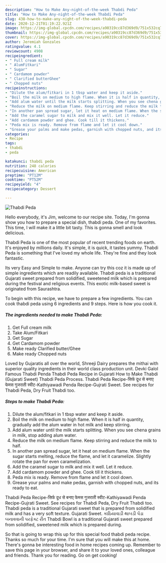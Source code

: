```yaml
---
description: "How to Make Any-night-of-the-week Thabdi Peda"
title: "How to Make Any-night-of-the-week Thabdi Peda"
slug: 438-how-to-make-any-night-of-the-week-thabdi-peda
date: 2020-12-21T01:19:22.921Z
image: https://img-global.cpcdn.com/recipes/a90319cc87d369d9/751x532cq70/thabdi-peda-recipe-main-photo.jpg
thumbnail: https://img-global.cpcdn.com/recipes/a90319cc87d369d9/751x532cq70/thabdi-peda-recipe-main-photo.jpg
cover: https://img-global.cpcdn.com/recipes/a90319cc87d369d9/751x532cq70/thabdi-peda-recipe-main-photo.jpg
author: Jeremiah Gonzales
ratingvalue: 4.1
reviewcount: 4908
recipeingredient:
- " Full cream milk"
- " AlumFitkari"
- " Sugar"
- " Cardamom powder"
- " Clarified butterGhee"
- " Chopped nuts"
recipeinstructions:
- "Dilute the alum/fitkari in 1 tbsp water and keep it aside."
- "Boil the milk on medium to high flame. When it is half in quantity, gradually add the alum water in hot milk and keep stirring."
- "Add alum water until the milk starts splitting. When you see chena grains in milk, stop adding alum water."
- "Reduce the milk on medium flame. Keep stirring and reduce the milk to half."
- "In another pan spread sugar, let it heat on medium flame. When the sugar starts melting, reduce the flame, and let it caramelize. Slightly rotate the pan for even caramelization."
- "Add the caramel sugar to milk and mix it well. Let it reduce."
- "Add cardamom powder and ghee. Cook till it thickens."
- "Peda mix is ready. Remove from flame and let it cool down."
- "Grease your palms and make pedas, garnish with chopped nuts, and its ready to eat."
categories:
- Recipe
tags:
- thabdi
- peda

katakunci: thabdi peda 
nutrition: 248 calories
recipecuisine: American
preptime: "PT12M"
cooktime: "PT52M"
recipeyield: "4"
recipecategory: Dessert

---
```



![Thabdi Peda](https://img-global.cpcdn.com/recipes/a90319cc87d369d9/751x532cq70/thabdi-peda-recipe-main-photo.jpg)

Hello everybody, it's Jim, welcome to our recipe site. Today, I'm gonna show you how to prepare a special dish, thabdi peda. One of my favorites. This time, I will make it a little bit tasty. This is gonna smell and look delicious.

Thabdi Peda is one of the most popular of recent trending foods on earth. It's enjoyed by millions daily. It's simple, it is quick, it tastes yummy. Thabdi Peda is something that I've loved my whole life. They're fine and they look fantastic.

Its very Easy and Simple to make. Anyone can try this coz it is made up of simple ingredients which are readily available. Thabdi peda is a traditional Gujarati sweet prepared from solidified, sweetened milk which is prepared during the festival and religious events. This exotic milk-based sweet is originated from Saurashtra.


To begin with this recipe, we have to prepare a few ingredients. You can cook thabdi peda using 6 ingredients and 9 steps. Here is how you cook it.

<!--inarticleads1-->

##### The ingredients needed to make Thabdi Peda:

1. Get  Full cream milk
1. Take  Alum/Fitkari
1. Get  Sugar
1. Get  Cardamom powder
1. Make ready  Clarified butter/Ghee
1. Make ready  Chopped nuts


Loved by Gujaratis all over the world, Shreeji Dairy prepares the mithai with superior quality ingredients in their world class production unit. Devki Galol Famous Thabdi Penda Thabdi Peda Recipe in Gujarati How to Make Thabdi (Gujarati Sweet) Thabdi Peda Process. Thabdi Peda Recipe-सिर्फ दूध से बनाए फेमस गुजराती स्वीट-Kathiyawadi Penda Recipe-Gujrati Sweet. See recipes for Thabdi Peda, Dry Fruit Thabdi too. 

<!--inarticleads2-->

##### Steps to make Thabdi Peda:

1. Dilute the alum/fitkari in 1 tbsp water and keep it aside.
1. Boil the milk on medium to high flame. When it is half in quantity, gradually add the alum water in hot milk and keep stirring.
1. Add alum water until the milk starts splitting. When you see chena grains in milk, stop adding alum water.
1. Reduce the milk on medium flame. Keep stirring and reduce the milk to half.
1. In another pan spread sugar, let it heat on medium flame. When the sugar starts melting, reduce the flame, and let it caramelize. Slightly rotate the pan for even caramelization.
1. Add the caramel sugar to milk and mix it well. Let it reduce.
1. Add cardamom powder and ghee. Cook till it thickens.
1. Peda mix is ready. Remove from flame and let it cool down.
1. Grease your palms and make pedas, garnish with chopped nuts, and its ready to eat.


Thabdi Peda Recipe-सिर्फ दूध से बनाए फेमस गुजराती स्वीट-Kathiyawadi Penda Recipe-Gujrati Sweet. See recipes for Thabdi Peda, Dry Fruit Thabdi too. Thabdi peda is a traditional Gujarati sweet that is prepared from solidified milk and has a very soft texture. Gujarati Sweet. કાઠિયાવાડી થાબડી પેંડા બનાવવાની પરફેક્ટ રીત Thabdi Bowl is a traditional Gujarati sweet prepared from solidified, sweetened milk which is prepared during. 

So that is going to wrap this up for this special food thabdi peda recipe. Thanks so much for your time. I'm sure that you will make this at home. There's gonna be interesting food in home recipes coming up. Remember to save this page in your browser, and share it to your loved ones, colleague and friends. Thank you for reading. Go on get cooking!
